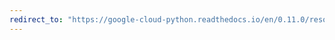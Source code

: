 ```yaml
---
redirect_to: "https://google-cloud-python.readthedocs.io/en/0.11.0/resource-manager-project.html"
---
```

